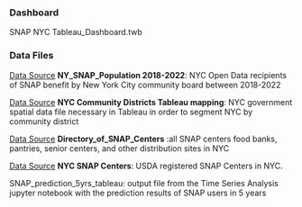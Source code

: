 ### Dashboard <br>
SNAP NYC Tableau_Dashboard.twb

### Data Files <br>
[Data Source](https://data.cityofnewyork.us/Social-Services/Borough-Community-District-Report-SNAP-Population/jye8-w4d7) __NY_SNAP_Population 2018-2022__: NYC Open Data recipients of SNAP benefit by New York City community board between 2018-2022 <br>

[Data Source](https://www.nyc.gov/site/planning/data-maps/open-data/districts-download-metadata.page) __NYC Community Districts Tableau mapping__: NYC government spatial data file necessary in Tableau in order to segment NYC by community district <br>

[Data Source](https://www.google.com/maps/d/viewer?mid=1uVjjVxXfLFU4R6V7qjXXRoxCy-IwfMSP&ll=40.7622976%2C-73.88888519999998&z=11) __Directory_of_SNAP_Centers__ :all SNAP centers food banks, pantries, senior centers, and other distribution sites in NYC

[Data Source](https://usda-fns.hub.arcgis.com/datasets/USDA-FNS::snap-store-locations/explore?location=27.155263%2C-8.363207%2C2.70) __NYC SNAP Centers__: USDA registered SNAP Centers in NYC. 

SNAP_prediction_5yrs_tableau: output file from the Time Series Analysis jupyter notebook with the prediction results of SNAP users in 5 years
